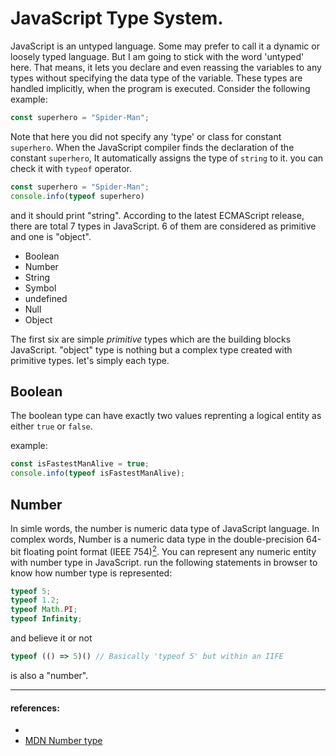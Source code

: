 # JavaScript Type System.

JavaScript is an untyped language. Some may prefer to call it a dynamic or loosely typed language. But I am going to stick with the word 'untyped' here. That means, it lets you declare and even reassing the variables to any types without specifying
the data type of the variable. These types are handled implicitly, when the program is executed.
Consider the following example: 
```js
const superhero = "Spider-Man";
```
Note that here you did not specify any 'type' or class for constant `superhero`. When the JavaScript compiler finds the declaration of the constant `superhero`, It automatically assigns the type of `string` to it. you can check it with `typeof` operator.

```js
const superhero = "Spider-Man";
console.info(typeof superhero)
```
and it should print "string". According to the latest ECMAScript release, there are total 7 types in JavaScript. 6 of them are considered as primitive and one is "object".

  * Boolean
  * Number
  * String
  * Symbol
  * undefined
  * Null
  * Object

The first six are simple <i>primitive</i> types which are the building blocks JavaScript. "object" type is nothing but a complex type created with primitive types. let's simply each type.


## Boolean

The boolean type can have exactly two values reprenting a logical entity as either `true` or `false`. 

example:
```js
const isFastestManAlive = true;
console.info(typeof isFastestManAlive);
```

## Number

In simle words, the number is numeric data type of JavaScript language. In complex words, Number is a numeric data type in the double-precision 64-bit floating point format (IEEE 754)<a href="#mdn-number-type"><sup>2</sup></a>. You can represent any numeric entity with number type in JavaScript. run the following statements in browser to know how number type is represented:
```js
typeof 5;
typeof 1.2;
typeof Math.PI;
typeof Infinity;
```
and believe it or not
```js
typeof (() => 5)() // Basically 'typeof 5' but within an IIFE
```
is also a "number".



---


#### references:
 * [^1]: [Brendan Eich on tweeter](https://twitter.com/brendaneich/status/166310376340848643) 
 * [MDN Number type](https://developer.mozilla.org/en-US/docs/Glossary/Number)